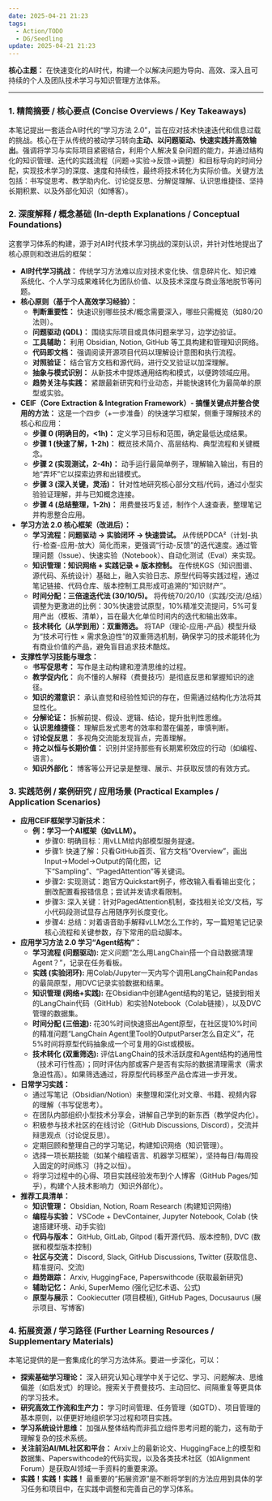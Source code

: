 ```yaml
---
date: 2025-04-21 21:23
tags:
  - Action/TODO
  - DG/Seedling
update: 2025-04-21 21:23
---
```


**核心主题：** 在快速变化的AI时代，构建一个以解决问题为导向、高效、深入且可持续的个人及团队技术学习与知识管理方法体系。

---

### 1. 精简摘要 / 核心要点 (Concise Overviews / Key Takeaways)

本笔记提出一套适合AI时代的“学习方法 2.0”，旨在应对技术快速迭代和信息过载的挑战。核心在于从传统的被动学习转向**主动、以问题驱动、快速实践并高效输出**。强调将学习与实际项目紧密结合，利用个人解决复杂问题的能力，并通过结构化的知识管理、迭代的实践流程（问题→实验→反馈→调整）和目标导向的时间分配，实现技术学习的深度、速度和持续性，最终将技术转化为实际价值。关键方法包括：书写促思考、教学助内化、讨论促反思、分解促理解、认识思维捷径、坚持长期积累、以及外部化知识（如博客）。

### 2. 深度解释 / 概念基础 (In-depth Explanations / Conceptual Foundations)

这套学习体系的构建，源于对AI时代技术学习挑战的深刻认识，并针对性地提出了核心原则和改进后的框架：

*   **AI时代学习挑战：** 传统学习方法难以应对技术变化快、信息碎片化、知识难系统化、个人学习成果难转化为团队价值、以及技术深度与商业落地脱节等问题。
*   **核心原则（基于个人高效学习经验）：**
    *   **判断重要性：** 快速识别哪些技术/概念需要深入，哪些只需概览（如80/20法则）。
    *   **问题驱动 (QDL)：** 围绕实际项目或具体问题来学习，边学边验证。
    *   **工具辅助：** 利用 Obsidian, Notion, GitHub 等工具构建和管理知识网络。
    *   **代码即文档：** 强调阅读开源项目代码以理解设计意图和执行流程。
    *   **对照验证：** 结合官方文档和源代码，进行交叉验证以加深理解。
    *   **抽象与模式识别：** 从新技术中提炼通用结构和模式，以便跨领域应用。
    *   **趋势关注与实践：** 紧跟最新研究和行业动态，并能快速转化为最简单的原型或实验。
*   **CEIF（Core Extraction & Integration Framework）- 搞懂关键点并整合使用的方法：**
    这是一个四步（+一步准备）的快速学习框架，侧重于理解技术的核心和应用：
    *   **步骤 0 (明确目的，<1h)：** 定义学习目标和范围，确定最低达成结果。
    *   **步骤 1 (快速了解，1-2h)：** 概览技术简介、高层结构、典型流程和关键概念。
    *   **步骤 2 (实现测试，2-4h)：** 动手运行最简单例子，理解输入输出，有目的地“弄坏”它以探索边界和出错模式。
    *   **步骤 3 (深入关键，灵活)：** 针对性地研究核心部分文档/代码，通过小型实验验证理解，并与已知概念连接。
    *   **步骤 4 (总结整理，1-2h)：** 用费曼技巧复述，制作个人速查表，整理笔记并构思整合应用。
*   **学习方法 2.0 核心框架（改进后）：**
    *   **学习流程：问题驱动 → 实验闭环 → 快速尝试。** 从传统PDCA²（计划-执行-检查-应用-放大）简化而来，更强调“行动-反馈”的迭代速度。通过管理问题（Issue）、快速实验（Notebook）、自动化测试（Eval）来实现。
    *   **知识管理：知识网络 + 实践记录 + 版本控制。** 在传统KGS（知识图谱、源代码、系统设计）基础上，融入实验日志、原型代码等实践过程，通过笔记链接、代码仓库、版本控制工具形成可追溯的“知识财产”。
    *   **时间分配：三倍速迭代法 (30/10/5)。** 将传统70/20/10（实践/交流/总结）调整为更激进的比例：30%快速尝试原型，10%精准交流提问，5%可复用产出（模板、清单），旨在最大化单位时间内的迭代和输出效率。
    *   **技术转化（从学到用）：双重筛选。** 将TAP（理论-应用-产品）模型升级为“技术可行性 × 需求急迫性”的双重筛选机制，确保学习的技术能转化为有商业价值的产品，避免盲目追求技术酷炫。
*   **支撑性学习技能与理念：**
    *   **书写促思考：** 写作是主动构建和澄清思维的过程。
    *   **教学促内化：** 向不懂的人解释（费曼技巧）是彻底反思和掌握知识的途径。
    *   **知识的潜意识：** 承认直觉和经验性知识的存在，但需通过结构化方法将其显性化。
    *   **分解论证：** 拆解前提、假设、逻辑、结论，提升批判性思维。
    *   **认识思维捷径：** 理解启发式思考的效率和潜在偏差，审慎判断。
    *   **讨论促反思：** 多视角交流能发现盲点，完善理解。
    *   **持之以恒与长期价值：** 识别并坚持那些有长期累积效应的行动（如编程、语言）。
    *   **知识外部化：** 博客等公开记录是整理、展示、并获取反馈的有效方式。

### 3. 实践范例 / 案例研究 / 应用场景 (Practical Examples / Application Scenarios)

*   **应用CEIF框架学习新技术：**
    *   **例：学习一个AI框架（如vLLM）。**
        *   步骤0: 明确目标：用vLLM给内部模型服务提速。
        *   步骤1: 快速了解：只看GitHub首页、官方文档“Overview”，画出Input->Model->Output的简化图，记下“Sampling”、“PagedAttention”等关键词。
        *   步骤2: 实现测试：跑官方Quickstart例子，修改输入看看输出变化；删改配置看报错信息；尝试并发请求看限制。
        *   步骤3: 深入关键：针对PagedAttention机制，查找相关论文/文档，写小代码段测试显存占用随序列长度变化。
        *   步骤4: 总结：对着语音助手解释vLLM怎么工作的，写一篇短笔记记录核心流程和关键参数，存下常用的启动脚本。
*   **应用学习方法 2.0 学习“Agent结构”：**
    *   **学习流程 (问题驱动):** 定义问题“怎么用LangChain搭一个自动数据清理Agent？”，记录在任务看板。
    *   **实践 (实验闭环):** 用Colab/Jupyter一天内写个调用LangChain和Pandas的最简原型，用DVC记录实验数据和结果。
    *   **知识管理 (网络+实践):** 在Obsidian中创建Agent结构的笔记，链接到相关的LangChain代码（GitHub）和实验Notebook（Colab链接），以及DVC管理的数据集。
    *   **时间分配 (三倍速):** 花30%时间快速搭出Agent原型，在社区提10%时间的精准问题“LangChain Agent里Tool的OutputParser怎么自定义”，花5%时间将原型代码抽象成一个可复用的Gist或模板。
    *   **技术转化 (双重筛选):** 评估LangChain的技术活跃度和Agent结构的通用性（技术可行性高）；同时评估内部或客户是否有实际的数据清理需求（需求急迫性高）。如果筛选通过，将原型代码移至产品仓库进一步开发。
*   **日常学习实践：**
    *   通过写笔记（Obsidian/Notion）来整理和深化对文章、书籍、视频内容的理解（书写促思考）。
    *   在团队内部组织小型技术分享会，讲解自己学到的新东西（教学促内化）。
    *   积极参与技术社区的在线讨论（GitHub Discussions, Discord），交流并辩思观点（讨论促反思）。
    *   定期回顾和整理自己的学习笔记，构建知识网络（知识管理）。
    *   选择一项长期技能（如某个编程语言、机器学习框架），坚持每日/每周投入固定的时间练习（持之以恒）。
    *   将学习过程中的心得、项目实践经验发布到个人博客（GitHub Pages/知乎），构建个人技术影响力（知识外部化）。
*   **推荐工具清单：**
    *   **知识管理：** Obsidian, Notion, Roam Research (构建知识网络)
    *   **编程与实验：** VSCode + DevContainer, Jupyter Notebook, Colab (快速搭建环境、动手实验)
    *   **代码与版本：** GitHub, GitLab, Gitpod (看开源代码、版本控制), DVC (数据和模型版本控制)
    *   **社区与交流：** Discord, Slack, GitHub Discussions, Twitter (获取信息、精准提问、交流)
    *   **趋势跟踪：** Arxiv, HuggingFace, Paperswithcode (获取最新研究)
    *   **辅助记忆：** Anki, SuperMemo (强化记忆术语、公式)
    *   **原型与展示：** Cookiecutter (项目模板), GitHub Pages, Docusaurus (展示项目、写博客)

### 4. 拓展资源 / 学习路径 (Further Learning Resources / Supplementary Materials)

本笔记提供的是一套集成化的学习方法体系。要进一步深化，可以：

*   **探索基础学习理论：** 深入研究认知心理学中关于记忆、学习、问题解决、思维偏差（如启发式）的理论。搜索关于费曼技巧、主动回忆、间隔重复等更具体的学习技术。
*   **研究高效工作流和生产力：** 学习时间管理、任务管理（如GTD）、项目管理的基本原则，以便更好地组织学习过程和项目实践。
*   **学习系统设计思维：** 加强从整体结构而非孤立组件思考问题的能力，这有助于理解复杂的技术系统。
*   **关注前沿AI/ML社区和平台：** Arxiv上的最新论文、HuggingFace上的模型和数据集、Paperswithcode的代码实现，以及各类技术社区（如Alignment Forum）是获取AI领域一手资料的重要来源。
*   **实践！实践！实践！** 最重要的“拓展资源”是不断将学到的方法应用到具体的学习任务和项目中，在实践中调整和完善自己的学习体系。